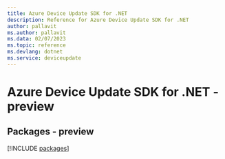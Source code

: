 ```yaml
---
title: Azure Device Update SDK for .NET
description: Reference for Azure Device Update SDK for .NET
author: pallavit
ms.author: pallavit
ms.data: 02/07/2023
ms.topic: reference
ms.devlang: dotnet
ms.service: deviceupdate
---
```

# Azure Device Update SDK for .NET - preview
## Packages - preview
[!INCLUDE [packages](device-update-index.md)]